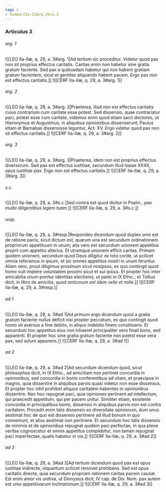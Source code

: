 ```yaml
---
tags : 
- Summa/IIa-IIæ/q.29/a.3
---
```


### Articulus 3

###### arg. 1
![[LEO IIa-IIæ, q. 29, a. 3#arg. 1|Ad tertium sic proceditur. Videtur quod pax non sit proprius effectus caritatis. Caritas enim non habetur sine gratia gratum faciente. Sed pax a quibusdam habetur qui non habent gratiam gratum facientem, sicut et gentiles aliquando habent pacem. Ergo pax non est effectus caritatis.]]
![[CERF IIa-IIæ, q. 29, a. 3#arg. 1]]

###### arg. 2
![[LEO IIa-IIæ, q. 29, a. 3#arg. 2|Praeterea, illud non est effectus caritatis cuius contrarium cum caritate esse potest. Sed dissensio, quae contrariatur paci, potest esse cum caritate, videmus enim quod etiam sacri doctores, ut Hieronymus et Augustinus, in aliquibus opinionibus dissenserunt; Paulus etiam et Barnabas dissensisse leguntur, Act. XV. Ergo videtur quod pax non sit effectus caritatis.]]
![[CERF IIa-IIæ, q. 29, a. 3#arg. 2]]

###### arg. 3
![[LEO IIa-IIæ, q. 29, a. 3#arg. 3|Praeterea, idem non est proprius effectus diversorum. Sed pax est effectus iustitiae, secundum illud Isaiae XXXII, *opus iustitiae pax*. Ergo non est effectus caritatis.]]
![[CERF IIa-IIæ, q. 29, a. 3#arg. 3]]

###### s.c.
![[LEO IIa-IIæ, q. 29, a. 3#s.c.|Sed contra est quod dicitur in Psalm., *pax multa diligentibus legem tuam*.]]
![[CERF IIa-IIæ, q. 29, a. 3#s.c.]]

###### resp.
![[LEO IIa-IIæ, q. 29, a. 3#resp.|Respondeo dicendum quod duplex unio est de ratione pacis, sicut dictum est, quarum una est secundum ordinationem propriorum appetituum in unum; alia vero est secundum unionem appetitus proprii cum appetitu alterius. Et utramque unionem efficit caritas. Primam quidem unionem, secundum quod Deus diligitur ex toto corde, ut scilicet omnia referamus in ipsum, et sic omnes appetitus nostri in unum feruntur. Aliam vero, prout diligimus proximum sicut nosipsos, ex quo contingit quod homo vult implere voluntatem proximi sicut et sui ipsius. Et propter hoc inter amicabilia unum ponitur identitas electionis, ut patet in IX Ethic.; et Tullius dicit, in libro de amicitia, quod *amicorum est idem velle et nolle*.]]
![[CERF IIa-IIæ, q. 29, a. 3#resp.]]

###### ad 1
![[LEO IIa-IIæ, q. 29, a. 3#ad 1|Ad primum ergo dicendum quod a gratia gratum faciente nullus deficit nisi propter peccatum, ex quo contingit quod homo sit aversus a fine debito, in aliquo indebito finem constituens. Et secundum hoc appetitus eius non inhaeret principaliter vero finali bono, sed apparenti. Et propter hoc sine gratia gratum faciente non potest esse vera pax, sed solum apparens.]]
![[CERF IIa-IIæ, q. 29, a. 3#ad 1]]

###### ad 2
![[LEO IIa-IIæ, q. 29, a. 3#ad 2|Ad secundum dicendum quod, sicut philosophus dicit, in IX Ethic., ad amicitiam non pertinet concordia in opinionibus, sed concordia in bonis conferentibus ad vitam, et praecipue in magnis, quia dissentire in aliquibus parvis quasi videtur non esse dissensus. Et propter hoc nihil prohibet aliquos caritatem habentes in opinionibus dissentire. Nec hoc repugnat paci, quia opiniones pertinent ad intellectum, qui praecedit appetitum, qui per pacem unitur. Similiter etiam, existente concordia in principalibus bonis, dissensio in aliquibus parvis non est contra caritatem. Procedit enim talis dissensio ex diversitate opinionum, dum unus aestimat hoc de quo est dissensio pertinere ad illud bonum in quo conveniunt, et alius aestimat non pertinere. Et secundum hoc talis dissensio de minimis et de opinionibus repugnat quidem paci perfectae, in qua plene veritas cognoscetur et omnis appetitus complebitur, non tamen repugnat paci imperfectae, qualis habetur in via.]]
![[CERF IIa-IIæ, q. 29, a. 3#ad 2]]

###### ad 3
![[LEO IIa-IIæ, q. 29, a. 3#ad 3|Ad tertium dicendum quod pax est opus iustitiae indirecte, inquantum scilicet removet prohibens. Sed est opus caritatis directe, quia secundum propriam rationem caritas pacem causat. Est enim amor vis unitiva, ut Dionysius dicit, IV cap. de Div. Nom. pax autem est unio appetitivarum inclinationum.]]
![[CERF IIa-IIæ, q. 29, a. 3#ad 3]]

